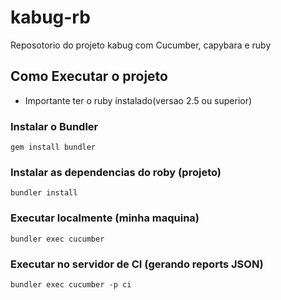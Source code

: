 # kabug-rb
Reposotorio do projeto kabug com Cucumber, capybara e ruby

## Como Executar o projeto

* Importante ter o ruby instalado(versao 2.5 ou superior)

### Instalar o Bundler
`
 gem install bundler
`
 
 ### Instalar as dependencias do roby (projeto)
`
 bundler install
`
 ### Executar localmente (minha maquina)
`
 bundler exec cucumber
`
 
 ### Executar no servidor de CI (gerando reports JSON)
`
 bundler exec cucumber -p ci
`
